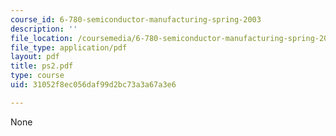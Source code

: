 ```yaml
---
course_id: 6-780-semiconductor-manufacturing-spring-2003
description: ''
file_location: /coursemedia/6-780-semiconductor-manufacturing-spring-2003/31052f8ec056daf99d2bc73a3a67a3e6_ps2.pdf
file_type: application/pdf
layout: pdf
title: ps2.pdf
type: course
uid: 31052f8ec056daf99d2bc73a3a67a3e6

---
```

None